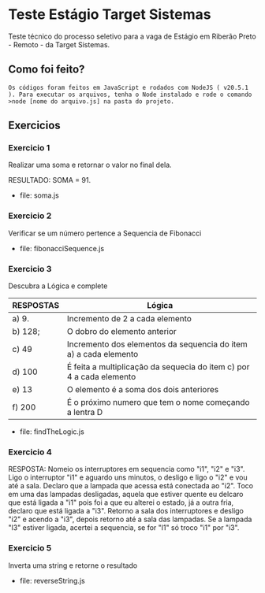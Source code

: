 # Teste Estágio Target Sistemas

Teste técnico do processo seletivo para a vaga de Estágio em Riberão Preto - Remoto - da Target Sistemas.

## Como foi feito?

    Os códigos foram feitos em JavaScript e rodados com NodeJS ( v20.5.1 ). Para executar os arquivos, tenha o Node instalado e rode o comando >node [nome do arquivo.js] na pasta do projeto.

## Exercicios

### Exercicio 1
Realizar uma soma e retornar o valor no final dela.

RESULTADO: SOMA = 91.
 - file: soma.js

### Exercicio 2

Verificar se um número pertence a Sequencia de Fibonacci
 - file: fibonacciSequence.js

### Exercicio 3

Descubra a Lógica e complete

|RESPOSTAS| Lógica |
|-----|-----|
|a) 9.| Incremento de 2 a cada elemento|
|b) 128; | O dobro do elemento anterior 
|c) 49 | Incremento dos elementos da sequencia do item a) a cada elemento|
| d) 100 | É feita a multiplicação da sequecia do item c) por 4 a cada elemento |
| e) 13 | O elemento é a soma dos dois anteriores |
| f) 200 | É o próximo numero que tem o nome começando a lentra D|

 - file: findTheLogic.js

### Exercicio 4

RESPOSTA:
Nomeio os interruptores em sequencia como "i1", "i2" e "i3". Ligo o interruptor "i1" e aguardo uns minutos, o desligo e ligo o "i2" e vou até a sala. Declaro que a lampada que acessa está conectada ao "i2". Toco em uma das lampadas desligadas, aquela que estiver quente eu delcaro que está ligada a "i1" pois foi a que eu alterei o estado, já a outra fria, declaro que está ligada a "i3". Retorno a sala dos interruptores e desligo "i2" e acendo a "i3", depois retorno até a sala das lampadas. Se a lampada "l3" estiver ligada, acertei a sequencia, se for "l1" só troco "i1" por "i3".

### Exercicio 5

Inverta uma string e retorne o resultado

 - file: reverseString.js